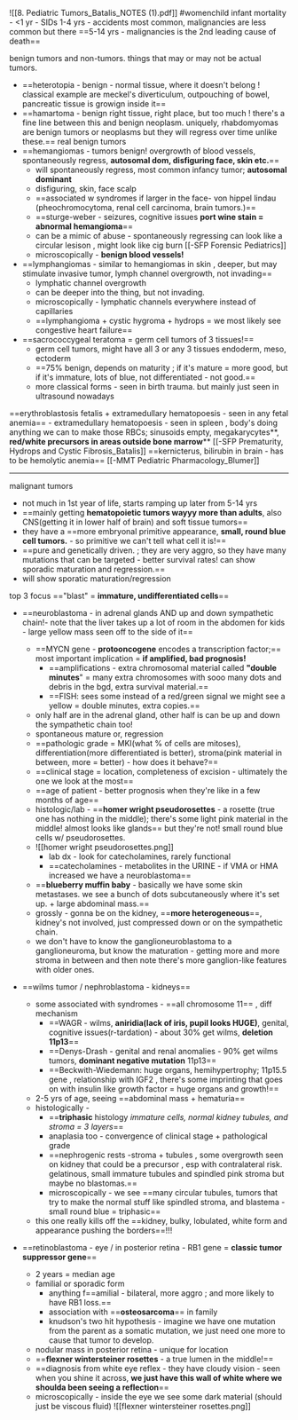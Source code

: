 ![[8. Pediatric Tumors_Batalis_NOTES (1).pdf]]
#womenchild 
infant mortality - <1 yr - SIDs
1-4 yrs - accidents most common, malignancies are less common but there 
==5-14 yrs - malignancies is the 2nd leading cause of death== 

benign tumors and non-tumors. 
things that may or may not be actual tumors. 
- ==heterotopia - benign - normal tissue, where it doesn't belong ! classical example are meckel's diverticulum, outpouching of bowel, pancreatic tissue is growign inside it== 
- ==hamartoma - benign right tissue, right place, but too much ! there's a fine line between this and benign neoplasm. uniquely, rhabdomyomas are benign tumors or neoplasms but they will regress over time unlike these.== 
real benign tumors
- ==hemangiomas - tumors benign! overgrowth of blood vessels, spontaneously regress, **autosomal dom, disfiguring face, skin etc.**==
	- will spontaneously regress, most common infancy tumor; **autosomal dominant**
	- disfiguring, skin, face scalp
	- ==associated w syndromes if larger in the face- von hippel lindau (pheochromocytoma, renal cell carcinoma, brain tumors.)== 
	- ==sturge-weber - seizures, cognitive issues **port wine stain = abnormal hemangioma**==
	- can be a mimic of abuse - spontaneously regressing can look like a circular lesison , might look like cig burn [[-SFP Forensic Pediatrics]]
	- microscopically - **benign blood vessels!**
- ==lymphangiomas - similar to hemangiomas in skin , deeper, but may stimulate invasive tumor, lymph channel overgrowth, not invading==
	- lymphatic channel overgrowth 
	- can be deeper into the thing, but not invading. 
	- microscopically - lymphatic channels everywhere instead of capillaries 
	- ==lymphangioma + cystic hygroma + hydrops = we most likely see congestive heart failure==
- ==sacrococcygeal teratoma = germ cell tumors of 3 tissues!== 
	- germ cell tumors, might have all 3 or any 3 tissues endoderm, meso, ectoderm
	- ==75% benign, depends on maturity ; if it's mature = more good, but if it's immature, lots of blue, not differentiated - not good.== 
	- more classical forms - seen in birth trauma. but mainly just seen in ultrasound nowadays 

==erythroblastosis fetalis + extramedullary hematopoesis - seen in any fetal  anemia== 
	- extramedullary hematopoesis - seen in spleen , body's doing anything we can to make those RBCs; sinusoids empty, megakarycytes**, **red/white precursors in areas outside bone marrow**** 
	[[-SFP Prematurity, Hydrops and Cystic Fibrosis_Batalis]]
==kernicterus, bilirubin in brain - has to be hemolytic anemia==
[[-MMT Pediatric Pharmacology_Blumer]]

---
malignant tumors
- not much in 1st year of life, starts ramping up later from 5-14 yrs 
- ==mainly getting **hematopoietic tumors wayyy more than adults**, also CNS(getting it in lower half of brain) and soft tissue tumors== 
- they have a ==more embryonal primitive appearance, **small, round blue cell tumors.** - so primitive we can't tell what cell it is!== 
- ==pure and genetically driven. ; they are very aggro, so they have many mutations that can be targeted - better survival rates! can show sporadic maturation and regression.== 
- will show sporatic maturation/regression 

top 3 focus =="blast" = **immature, undifferentiated cells**==
- ==neuroblastoma - in adrenal glands AND up and down sympathetic chain!- note that the liver takes up a lot of room in the abdomen for kids - large yellow mass seen off to the side of it== 
	- ==MYCN gene - **protooncogene** encodes a transcription factor;== most important implication = **if amplified, bad prognosis!**
		- ==amplifications - extra chromosomal material called **"double minutes**" = many extra chromosomes with sooo many dots and debris in the bgd, extra survival material.== 
		- ==FISH: sees some instead of a red/green signal we might see a yellow = double minutes, extra copies.== 
	- only half are in the adrenal gland, other half is can be up and down the sympathetic chain too! 
	- spontaneous mature or, regression 
	- ==pathologic grade = MKI(what % of cells are mitoses), differentiation(more differentiated is better), stroma(pink material in between, more = better) - how does it behave?== 
	- ==clinical stage = location, completeness of excision - ultimately the one we look at the most== 
	- ==age of patient - better prognosis when they're like in a few months of age== 
	- histologic/lab - ==**homer wright pseudorosettes** - a rosette (true one has nothing in the middle); there's some light pink material in the middle! almost looks like glands== but they're not! small round blue cells w/ pseudorosettes.
	- ![[homer wright pseudorosettes.png]]
		- lab dx - look for catecholamines, rarely functional 
		- ==catecholamines - metabolites in the URINE - if VMA or HMA increased we have a neuroblastoma== 
	- ==**blueberry muffin baby** - basically we have some skin metastases. we see a bunch of dots subcutaneously where it's set up. + large abdominal mass.== 
	- grossly - gonna be on the kidney, ==**more heterogeneous**==, kidney's not involved, just compressed down or on the sympathetic chain. 
	- we don't have to know the ganglioneuroblastoma to a ganglioneuroma, but know the maturation - getting more and more stroma in between and then note there's more ganglion-like features with older ones. 

- ==wilms tumor / nephroblastoma - kidneys==
	- some associated with syndromes - ==all chromosome 11== , diff mechanism 
		- ==WAGR - wilms, **aniridia(lack of iris, pupil looks HUGE)**, genital, cognitive issues(r-tardation) - about 30% get wilms, **deletion 11p13**== 
		- ==Denys-Drash - genital and renal anomalies - 90% get wilms tumors, **dominant negative mutation** 11p13== 
		- ==Beckwith-Wiedemann: huge organs, hemihypertrophy; 11p15.5 gene , relationship with IGF2 , there's some imprinting that goes on with insulin like growth factor = huge organs and growth!== 
	- 2-5 yrs of age, seeing ==abdominal mass + hematuria== 
	- histologically -
		- ==**triphasic** histology *immature cells, normal kidney tubules, and stroma = 3 layers*== 
		- anaplasia too - convergence of clinical stage + pathological grade
		- ==nephrogenic rests -stroma + tubules , some overgrowth seen on kidney that could be a precursor , esp with contralateral risk. gelatinous, small immature tubules and spindled pink stroma but maybe no blastomas.== 
		- microscopically - we see ==many circular tubules, tumors that try to make the normal stuff like spindled stroma, and blastema - small round blue = triphasic== 
	- this one really kills off the ==kidney, bulky, lobulated, white form and appearance pushing the borders==!!! 


- ==retinoblastoma - eye / in posterior retina - RB1 gene = **classic tumor suppressor gene**==
	- 2 years = median age
	- familial or sporadic form 
		- anything f==amilial - bilateral, more aggro ; and more likely to have RB1 loss.== 
		- association with ==**osteosarcoma**== in family
		- knudson's two hit hypothesis - imagine we have one mutation from the parent as a somatic mutation, we just need one more to cause that tumor to develop. 
	- nodular mass in posterior retina - unique for location 
	- ==**flexner wintersteiner rosettes** - a true lumen in the middle!==
	- ==diagnosis from white eye reflex - they have cloudy vision - seen when you shine it across, **we just have this wall of white where we shoulda been seeing a reflection**==
	- microscopically - inside the eye we see some dark material (should just be viscous fluid)
![[flexner wintersteiner rosettes.png]]

